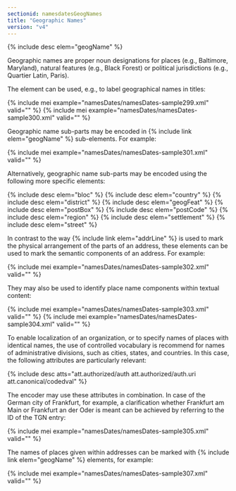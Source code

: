 ```yaml
---
sectionid: namesdatesGeogNames
title: "Geographic Names"
version: "v4"
---
```


{% include desc elem="geogName" %}

Geographic names are proper noun designations for places (e.g., Baltimore, Maryland), natural features (e.g., Black Forest) or political jurisdictions (e.g., Quartier Latin, Paris).

The element can be used, e.g., to label geographical names in titles:

{% include mei example="namesDates/namesDates-sample299.xml" valid="" %}
{% include mei example="namesDates/namesDates-sample300.xml" valid="" %}

Geographic name sub-parts may be encoded in {% include link elem="geogName" %} sub-elements. For example:

{% include mei example="namesDates/namesDates-sample301.xml" valid="" %}

Alternatively, geographic name sub-parts may be encoded using the following more specific elements:

{% include desc elem="bloc" %}
{% include desc elem="country" %}
{% include desc elem="district" %}
{% include desc elem="geogFeat" %}
{% include desc elem="postBox" %}
{% include desc elem="postCode" %}
{% include desc elem="region" %}
{% include desc elem="settlement" %}
{% include desc elem="street" %}

In contrast to the way {% include link elem="addrLine" %} is used to mark the physical arrangement of the parts of an address, these elements can be used to mark the semantic components of an address. For example:

{% include mei example="namesDates/namesDates-sample302.xml" valid="" %}

They may also be used to identify place name components within textual content:

{% include mei example="namesDates/namesDates-sample303.xml" valid="" %}
{% include mei example="namesDates/namesDates-sample304.xml" valid="" %}

To enable localization of an organization, or to specify names of places with identical names, the use of controlled vocabulary is recommend for names of administrative divisions, such as cities, states, and countries. In this case, the following attributes are particularly relevant:

{% include desc atts="att.authorized/auth att.authorized/auth.uri att.canonical/codedval" %}

The encoder may use these attributes in combination. In case of the German city of Frankfurt, for example, a clarification whether Frankfurt am Main or Frankfurt an der Oder is meant can be achieved by referring to the ID of the TGN entry:

{% include mei example="namesDates/namesDates-sample305.xml" valid="" %}

The names of places given within addresses can be marked with {% include link elem="geogName" %} elements, for example:

{% include mei example="namesDates/namesDates-sample307.xml" valid="" %}
